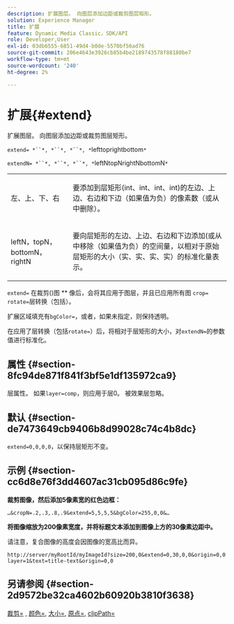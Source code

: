 ```yaml
---
description: 扩展图层。 向图层添加边距或裁剪图层矩形。
solution: Experience Manager
title: 扩展
feature: Dynamic Media Classic，SDK/API
role: Developer,User
exl-id: 03db6555-6851-49d4-b0de-5570bf56ad76
source-git-commit: 206e4643e3926cb85b4be2189743578f88180be7
workflow-type: tm+mt
source-wordcount: '240'
ht-degree: 2%

---
```


# 扩展{#extend}

扩展图层。 向图层添加边距或裁剪图层矩形。

`extend= *``*, *``*, *``*, *`lefttoprightbottom`*`

`extendN= *``*, *``*, *``*, *`leftNtopNrightNbottomN`*`

<table id="simpletable_1DCCD469712B423C8154630127DC5F54"> 
 <tr class="strow"> 
  <td class="stentry"> <p><span class="codeph"> <span class="varname"> 左、上、下、右</span></span> </p></td> 
  <td class="stentry"> <p>要添加到层矩形(int、int、int、int)的左边、上边、右边和下边（如果值为负）的像素数（或从中删除）。 </p></td> 
 </tr> 
 <tr class="strow"> 
  <td class="stentry"> <p><span class="codeph"> <span class="varname"> leftN，topN，bottomN，rightN</span></span> </p></td> 
  <td class="stentry"> <p>要向层矩形的左边、上边、右边和下边添加(或从中移除（如果值为负）的空间量，以相对于原始层矩形的大小（实、实、实、实）的标准化量表示。 </p></td> 
 </tr> 
</table>

`extend=` 在裁剪()图 ** 像后，会将其应用于图层，并且已应用所有图 `crop=` `rotate=`层转换（包括）。

扩展区域填充有`bgColor=`，或者，如果未指定，则保持透明。

在应用了层转换（包括`rotate=`）后，将相对于层矩形的大小，对`extendN=`的参数值进行标准化。

## 属性 {#section-8fc94de871f841f3bf5e1df135972ca9}

层属性。 如果`layer=comp`，则应用于层0。 被效果层忽略。

## 默认 {#section-de7473649cb9406b8d99028c74c4b8dc}

`extend=0,0,0,0`，以保持层矩形不变。

## 示例 {#section-cc6d8e76f3dd4607ac31cb095d86c9fe}

**裁剪图像，然后添加5像素宽的红色边框：**

`…&cropN=.2,.3,.8,.9&extend=5,5,5,5&bgColor=255,0,0&…`

**将图像缩放为200像素宽度，并将标题文本添加到图像上方的30像素边距中。**

请注意，复合图像的高度会因图像的宽高比而异。

`http://server/myRootId/myImageId?size=200,0&extend=0,30,0,0&origin=0,0 layer=1&text=title-text&origin=0,0`

## 另请参阅 {#section-2d9572be32ca4602b60920b3810f3638}

[裁剪=](../../../../../is-api/http-ref/image-serving-api-ref/c-http-protocol-reference/c-command-reference/r-crop.md#reference-6fd0f6399966446ab4425ce050572eab) , [颜色=](/help/aem-is-ir-api/is-api/http-ref/image-serving-api-ref/c-http-protocol-reference/c-data-types/r-is-http-color.md), [大小=](../../../../../is-api/http-ref/image-serving-api-ref/c-http-protocol-reference/c-data-types/r-size.md#reference-04d383f32c7b4003bed9978cb854747b), [原点=](../../../../../is-api/http-ref/image-serving-api-ref/c-http-protocol-reference/c-command-reference/r-origin.md#reference-e11c7ac06e2240cc884c3fec98f05138), [clipPath=](../../../../../is-api/http-ref/image-serving-api-ref/c-http-protocol-reference/c-command-reference/r-clippath.md#reference-8139b1b52dc54749b51b109521ddf83d)

